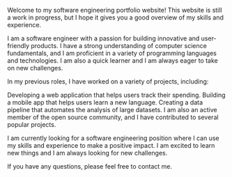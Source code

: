 Welcome to my software engineering portfolio website! This website is still a work in progress, but I hope it gives you a good overview of my skills and experience.

I am a software engineer with a passion for building innovative and user-friendly products. I have a strong understanding of computer science fundamentals, and I am proficient in a variety of programming languages and technologies. I am also a quick learner and I am always eager to take on new challenges.

In my previous roles, I have worked on a variety of projects, including:

Developing a web application that helps users track their spending.
Building a mobile app that helps users learn a new language.
Creating a data pipeline that automates the analysis of large datasets.
I am also an active member of the open source community, and I have contributed to several popular projects.

I am currently looking for a software engineering position where I can use my skills and experience to make a positive impact. I am excited to learn new things and I am always looking for new challenges.

If you have any questions, please feel free to contact me.
